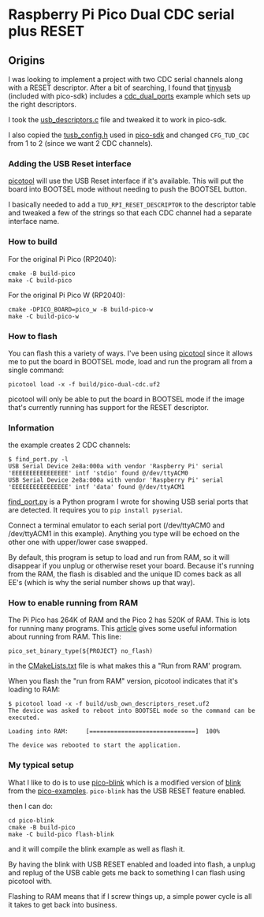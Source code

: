 # Raspberry Pi Pico Dual CDC serial plus RESET

## Origins

I was looking to implement a project with two CDC serial channels
along with a RESET descriptor. After a bit of searching, I found that [tinyusb](https://github.com/hathach/tinyusb)
(included with pico-sdk) includes a [cdc_dual_ports](https://github.com/hathach/tinyusb/tree/master/examples/device/cdc_dual_ports)
example which sets up the right descriptors.

I took the [usb_descriptors.c](https://github.com/hathach/tinyusb/blob/master/examples/device/cdc_dual_ports/src/usb_descriptors.c) file and tweaked it to work in pico-sdk.

I also copied the [tusb_config.h](https://github.com/raspberrypi/pico-sdk/blob/master/src/rp2_common/pico_stdio_usb/include/tusb_config.h) used in [pico-sdk](https://github.com/raspberrypi/pico-sdk)
and changed `CFG_TUD_CDC` from 1 to 2 (since we want 2 CDC channels).

### Adding the USB Reset interface

[picotool](https://github.com/raspberrypi/picotool.git) will use the USB Reset interface
if it's available. This will put the board into BOOTSEL mode without needing to push
the BOOTSEL button.

I basically needed to add a `TUD_RPI_RESET_DESCRIPTOR` to the descriptor table
and tweaked a few of the strings so that each CDC channel had a separate interface name.

### How to build

For the original Pi Pico (RP2040):
```
cmake -B build-pico
make -C build-pico
```
For the original Pi Pico W (RP2040):
```
cmake -DPICO_BOARD=pico_w -B build-pico-w
make -C build-pico-w
```

### How to flash

You can flash this a variety of ways. I've been using [picotool](https://github.com/raspberrypi/picotool.git)
since it allows me to put the board in BOOTSEL mode, load and run the program all from
a single command:
```
picotool load -x -f build/pico-dual-cdc.uf2
```
picotool will only be able to put the board in BOOTSEL mode if the image that's currently running has support for the RESET descriptor.

### Information

the example creates 2 CDC channels:
```
$ find_port.py -l
USB Serial Device 2e8a:000a with vendor 'Raspberry Pi' serial 'EEEEEEEEEEEEEEEE' intf 'stdio' found @/dev/ttyACM0
USB Serial Device 2e8a:000a with vendor 'Raspberry Pi' serial 'EEEEEEEEEEEEEEEE' intf 'data' found @/dev/ttyACM1
```
[find_port.py](https://github.com/dhylands/dotfiles/blob/master/bin/find_port.py) is a Python program I wrote
for showing USB serial ports that are detected. It requires you to `pip install pyserial`.

Connect a terminal emulator to each serial port (/dev/ttyACM0 and /dev/ttyACM1 in
this example). Anything you type will be echoed on the other one with upper/lower
case swapped.

By default, this program is setup to load and run from RAM, so it will disappear if
you unplug or otherwise reset your board. Because it's running from the RAM, the
flash is disabled and the unique ID comes back as all EE's (which is why the serial
number shows up that way).

### How to enable running from RAM

The Pi Pico has 264K of RAM and the Pico 2 has 520K of RAM. This is lots for running many programs.
This [article](https://kevinboone.me/pico_run_ram.html) gives some useful information about running from RAM.
This line:
```
pico_set_binary_type(${PROJECT} no_flash)
```
in the [CMakeLists.txt](https://github.com/dhylands/pico-multi-cdc/blob/original-working/CMakeLists.txt#L42) file is what makes this a "Run from RAM' program.

When you flash the "run from RAM" version, picotool indicates that it's loading to RAM:
```
$ picotool load -x -f build/usb_own_descriptors_reset.uf2
The device was asked to reboot into BOOTSEL mode so the command can be executed.

Loading into RAM:     [==============================]  100%

The device was rebooted to start the application.
```

### My typical setup

What I like to do is to use [pico-blink](https://github.com/dhylands/pico-blink) which is a modified version of [blink](https://github.com/raspberrypi/pico-examples/tree/master/blink)
from the [pico-examples](https://github.com/raspberrypi/pico-examples). `pico-blink` has the USB RESET feature enabled.

then I can do:
```
cd pico-blink
cmake -B build-pico
make -C build-pico flash-blink
```
and it will compile the blink example as well as flash it.

By having the blink with USB RESET enabled and loaded into flash, a unplug and
replug of the USB cable gets me back to something I can flash using picotool with.

Flashing to RAM means that if I screw things up, a simple power cycle is all it
takes to get back into business.
